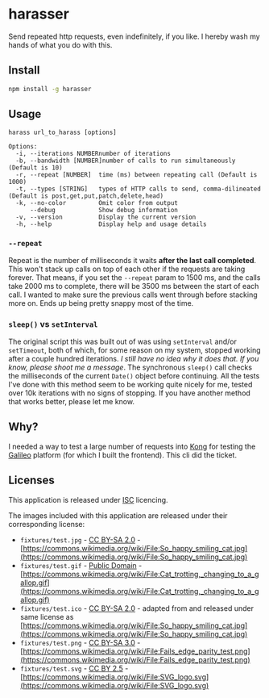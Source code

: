 # harasser

Send repeated http requests, even indefinitely, if you like. I hereby wash my hands of what you do with this.

## Install

```bash
npm install -g harasser
```

## Usage

```cli
harass url_to_harass [options]

Options:
  -i, --iterations NUMBERnumber of iterations
  -b, --bandwidth [NUMBER]number of calls to run simultaneously (Default is 10)
  -r, --repeat [NUMBER]  time (ms) between repeating call (Default is 1000)
  -t, --types [STRING]   types of HTTP calls to send, comma-dilineated (Default is post,get,put,patch,delete,head)
  -k, --no-color         Omit color from output
      --debug            Show debug information
  -v, --version          Display the current version
  -h, --help             Display help and usage details
```

### `--repeat`

Repeat is the number of milliseconds it waits **after the last call completed**. This won't stack up calls on top of each other if the requests are taking forever. That means, if you set the `--repeat` param to 1500 ms, and the calls take 2000 ms to complete, there will be 3500 ms between the start of each call. I wanted to make sure the previous calls went through before stacking more on. Ends up being pretty snappy most of the time.

### `sleep()` vs `setInterval`

The original script this was built out of was using `setInterval` and/or `setTimeout`, both of which, for some reason on my system, stopped working after a couple hundred iterations. *I still have no idea why it does that. If you know, please shoot me a message*. The synchronous `sleep()` call checks the milliseconds of the current `Date()` object before continuing. All the tests I've done with this method seem to be working quite nicely for me, tested over 10k iterations with no signs of stopping. If you have another method that works better, please let me know.

## Why?

I needed a way to test a large number of requests into [Kong](https://getkong.org/) for testing the [Galileo](http://apianalytics.com/) platform (for which I built the frontend). This cli did the ticket.

## Licenses

This application is released under [ISC](https://tldrlegal.com/license/-isc-license) licencing.

The images included with this application are released under their corresponding license:

- `fixtures/test.jpg` - [CC BY-SA 2.0](https://creativecommons.org/licenses/by-sa/2.0/deed.en) - [https://commons.wikimedia.org/wiki/File:So_happy_smiling_cat.jpg](https://commons.wikimedia.org/wiki/File:So_happy_smiling_cat.jpg)
- `fixtures/test.gif` - [Public Domain](https://en.wikipedia.org/wiki/Public_domain) - [https://commons.wikimedia.org/wiki/File:Cat_trotting,_changing_to_a_gallop.gif](https://commons.wikimedia.org/wiki/File:Cat_trotting,_changing_to_a_gallop.gif)
- `fixtures/test.ico` - [CC BY-SA 2.0](https://creativecommons.org/licenses/by-sa/2.0/deed.en) - adapted from and released under same license as [https://commons.wikimedia.org/wiki/File:So_happy_smiling_cat.jpg](https://commons.wikimedia.org/wiki/File:So_happy_smiling_cat.jpg)
- `fixtures/test.png` - [CC BY-SA 3.0](https://creativecommons.org/licenses/by-sa/3.0/deed.en) - [https://commons.wikimedia.org/wiki/File:Fails_edge_parity_test.png](https://commons.wikimedia.org/wiki/File:Fails_edge_parity_test.png)
- `fixtures/test.svg` - [CC BY 2.5](https://creativecommons.org/licenses/by/2.5/deed.en) - [https://commons.wikimedia.org/wiki/File:SVG_logo.svg](https://commons.wikimedia.org/wiki/File:SVG_logo.svg)
